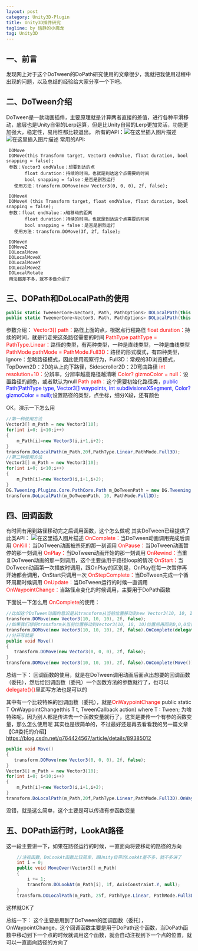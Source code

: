 ```yaml
---
layout: post
category: Unity3D-Plugin
title: Unity3D插件研究
tagline: by 恬静的小魔龙
tag: Unity3D
---
```


## 一、前言
发现网上对于这个DoTween的DoPath研究使用的文章很少，我就把我使用过程中出现的问题，以及总结的经验给大家分享一个下吧。

## 二、DoTween介绍
DoTween是一款动画插件，主要原理就是计算两者直接的差值，进行各种平滑移动，底层也是Unity自带的Lerp运算，但是比Unity自带的Lerp更加灵活，功能更加强大，稳定性，易用性都比较退出。
所有的API：![在这里插入图片描述](https://img-blog.csdnimg.cn/20190418183322429.png?x-oss-process=image/watermark,type_ZmFuZ3poZW5naGVpdGk,shadow_10,text_aHR0cHM6Ly9ibG9nLmNzZG4ubmV0L3E3NjQ0MjQ1Njc=,size_16,color_FFFFFF,t_70)
![在这里插入图片描述](https://img-blog.csdnimg.cn/20190418183343810.png?x-oss-process=image/watermark,type_ZmFuZ3poZW5naGVpdGk,shadow_10,text_aHR0cHM6Ly9ibG9nLmNzZG4ubmV0L3E3NjQ0MjQ1Njc=,size_16,color_FFFFFF,t_70)
常用的API:

     DOMove  
     DOMove(this Transform target, Vector3 endValue, float duration, bool snapping = false);
     参数：Vector3 endValue：想要到达的点
  		   float duration：持续的时间，也就是到达这个点需要的时间
    	   bool snapping = false：是否是剧烈运行
       使用方法：transform.DOMove(new Vector3(0, 0, 0), 2f, false); 
       
     DOMoveX  
     DOMoveX (this Transform target, float endValue, float duration, bool snapping = false);
     参数：float endValue：x轴移动的距离
  		   float duration：持续的时间，也就是到达这个点需要的时间
    	   bool snapping = false：是否是剧烈运行
       使用方法：transform.DOMove(3f, 2f, false); 
       
     DOMoveY
     DOMoveZ
     DOLocalMove
     DOLocalMoveX
     DOLocalMoveY
     DOLocalMoveZ
     DOLocalRotate
     用法都差不多，就不多做介绍了

## 三、DOPath和DoLocalPath的使用

```csharp
public static TweenerCore<Vector3, Path, PathOptions> DOLocalPath(this Transform target, Vector3[] path, float duration, PathType pathType = PathType.Linear, PathMode pathMode = PathMode.Full3D, int resolution = 10, Color? gizmoColor = null);
public static TweenerCore<Vector3, Path, PathOptions> DOLocalPath(this Transform target, Path path, float duration, PathMode pathMode = PathMode.Full3D);
```
参数介绍：
<font color="red">Vector3[] path：</font>路径上面的点，根据点行程路径
<font color="red">float duration：</font>持续的时间，就是行走完这条路径需要的时间
<font color="red">PathType pathType = PathType.Linear：</font>路径的类型，有两种类型，一种是直线类型，一种是曲线类型
<font color="red">PathMode pathMode = PathMode.Full3D：</font>路径的形式模式，有四种类型，Ignore：忽略路径模式，因此使用观察行为，Full3D：常规的3D浏览模式，TopDown2D：2D的从上向下路径，Sidescroller2D：2D弯曲路径
<font color="red">int resolution=10：</font>分辨率，分辨率越高路径越清晰
<font color="red">Color? gizmoColor = null：</font>设置路径的颜色，或者默认为null
<font color="red">Path path：</font>这个需要初始化路径类，<font color="blue">public Path(PathType type, Vector3[] waypoints, int subdivisionsXSegment, Color? gizmoColor = null);</font>设置路径的类型，点坐标，细分X段，还有颜色


OK，演示一下怎么用

```csharp
//第一种使用方法
Vector3[] m_Path = new Vector3[10];
for(int i=0; i<10;i++)
{
	m_Path[i]=new Vector3(i,i+1,i+2);
}
transform.DoLocalPath(m_Path,20f,PathType.Linear,PathMode.Full3D);
//第二种使用方法
Vector3[] m_Path = new Vector3[10];
for(int i=0; i<10;i++)
{
	m_Path[i]=new Vector3(i,i+1,i+2);
}
DG.Tweening.Plugins.Core.PathCore.Path m_DoTweenPath = new DG.Tweening.Plugins.Core.PathCore.Path(PathType.Linear,m_Path,10,Color.red);
transform.DoLocalPath(m_DoTweenPath, 10, PathMode.Full3D);
```

## 四、回调函数
有时间有用到路径移动完之后调用函数，这个怎么做呢
其实DoTween已经提供了此类API：
![在这里插入图片描述](https://img-blog.csdnimg.cn/20190419085543712.png)
<font color="red">OnComplete：</font>当DoTween动画调用完成后调用
<font color="red">OnKill：</font>当DoTween动画被杀死的那一刻调用
<font color="red">OnPause：</font>当DoTween动画暂停的那一刻调用
<font color="red">OnPlay：</font>当DoTween动画开始的那一刻调用
<font color="red">OnRewind：</font>当重复DoTween动画的那一刻调用，这个主要适用于路径loop的情况
<font color="red">OnStart：</font>当DoTween动画第一次播放时调用，跟OnPlay的区别是，OnPlay在每一次暂停再开始都会调用，OnStart只调用一次
<font color="red">OnStepComplete：</font>当DoTween完成一个循环周期时候调用
<font color="red">OnUpdate：</font>当DoTween运行的时候一直调用
<font color="red">OnWaypointChange：</font>当路径点变化的时候调用，主要用于DoPath函数

下面说一下怎么用
<font color="red">OnComplete</font>的使用：

```csharp
//比如这个DoTween动画的意识是从transform从当前位置移动到new Vector3(10, 10, 10)这个位置
transform.DOMove(new Vector3(10, 10, 10), 2f, false); 
//如果我们想将transform从当前位置移动到Vector3(10, 10, 10)位置后再回到0,0,0位置怎么办呢
transform.DOMove(new Vector3(10, 10, 10), 2f, false).OnComplete(delegate () { transform.DOMove(new Vector3(0, 0, 0), 2f, false); });
//分开写就是
public void Move()
{
   transform.DOMove(new Vector3(0, 0, 0), 2f, false);
}
transform.DOMove(new Vector3(10, 10, 10), 2f, false).OnComplete(Move());
```
总结一下：
回调函数的使用，就是在DoTween调用动画后面点出想要的回调函数（委托），然后给回调函数（委托）一个函数方法的参数就行了，也可以<font color="red">delegate(){}</font>里面写方法也是可以的


其中有一个比较特殊的回调函数（委托），就是<font color="red">OnWaypointChange</font>
public static T OnWaypointChange<T>(this T t, TweenCallback<int> action) where T : Tween;
为啥特殊呢，因为别人都是传进去一个函数变量就行了，这货是要传一个有参的函数变量，那么怎么使用呢
其实也是很简单的，不过最好还是再去看看我的另一篇文章
【C#委托的介绍】https://blog.csdn.net/q764424567/article/details/89385012

```csharp
public void Move()
{
   transform.DOMove(new Vector3(0, 0, 0), 2f, false);
}
Vector3[] m_Path = new Vector3[10];
for(int i=0; i<10;i++)
{
	m_Path[i]=new Vector3(i,i+1,i+2);
}
transform.DoLocalPath(m_Path,20f,PathType.Linear,PathMode.Full3D).OnWaypointChange(p => Move());
```
没错，就是这么简单，这个主要是可以传递有参函数变量


## 五、DOPath运行时，LookAt路径
这一段主要讲一下，如果在路径运行的时候，一直面向将要移动的路径的方向

```csharp
	//注视函数，DoLookAt函数比较简单，跟Unity自带的LookAt差不多，就不多讲了
	int i = 0;
    public void MoveOver(Vector3[] m_Path)
    {
        i += 1;
        transform.DOLookAt(m_Path[i], 1f, AxisConstraint.Y, null);
    }
    transform.DOLocalPath(m_Path, 25f, PathType.Linear, PathMode.Full3D).OnWaypointChange(p => { MoveOver(m_Path); });
```
这样就OK了


总结一下：
这个主要是用到了DoTween的回调函数（委托），OnWaypointChange，这个回调函数主要是用于DoPath这个函数，当DoPath函数中移动到下一个点的时候就调用这个函数，就会自动注视到下一个点的位置，就可以一直面向路径的方向了

